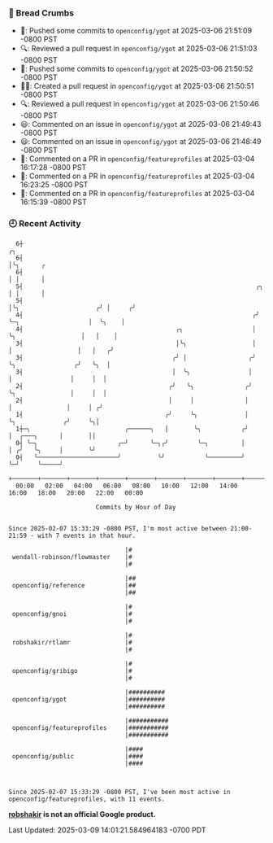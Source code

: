 ### 🍞 Bread Crumbs

 * 🚢: Pushed some commits to `openconfig/ygot` at 2025-03-06 21:51:09 -0800 PST
 * 🔍: Reviewed a pull request in  `openconfig/ygot` at 2025-03-06 21:51:03 -0800 PST
 * 🚢: Pushed some commits to `openconfig/ygot` at 2025-03-06 21:50:52 -0800 PST
 * ✍🏼: Created a pull request in `openconfig/ygot` at 2025-03-06 21:50:51 -0800 PST
 * 🔍: Reviewed a pull request in  `openconfig/ygot` at 2025-03-06 21:50:46 -0800 PST
 * 😃: Commented on an issue in `openconfig/ygot` at 2025-03-06 21:49:43 -0800 PST
 * 😃: Commented on an issue in `openconfig/ygot` at 2025-03-06 21:48:49 -0800 PST
 * 💬: Commented on a PR in  `openconfig/featureprofiles` at 2025-03-04 16:17:28 -0800 PST
 * 💬: Commented on a PR in  `openconfig/featureprofiles` at 2025-03-04 16:23:25 -0800 PST
 * 💬: Commented on a PR in  `openconfig/featureprofiles` at 2025-03-04 16:15:39 -0800 PST

### 🕘 Recent Activity
```
  6┼                                                                                         ╭╮
  6┤                                                                                         │╰╮      ╭
  6┤                                                                                         │ │      │
  5┤                                                                ╭╮                       │ │      │
  5┤                                                                │╰╮                     ╭╯ │     ╭╯
  4┤                                                               ╭╯ ╰─╮                   │  ╰╮    │
  4┤                                          ╭╮                   │    ╰╮                  │   │    │
  3┤                                          │╰╮                  │     │                  │   │   ╭╯
  3┤                                         ╭╯ │                 ╭╯     ╰╮                ╭╯   ╰╮  │
  3┤                                         │  ╰╮                │       │                │     │  │
  2┤                                        ╭╯   ╰╮              ╭╯       ╰╮               │     │  │
  2┤                                        │     │              │         │               │     │ ╭╯
  1┤                                       ╭╯     ╰╮             │         ╰╮             ╭╯     ╰╮│
  1┼─╮                          ╭──────╮   │       ╰╮           ╭╯          │  ╭───╮      │       ││
  0┤ ╰─╮                      ╭─╯      ╰─╮╭╯        ╰─╮         │           │ ╭╯   ╰╮     │       ╰╯
  0┤   ╰──────────────────────╯          ╰╯           ╰─────────╯           ╰─╯     ╰─────╯
    +───────+───────+───────+───────+───────+───────+───────+───────+───────+───────+───────+───────+────
  00:00   02:00   04:00   06:00   08:00   10:00   12:00   14:00   16:00   18:00   20:00   22:00   00:00   

						Commits by Hour of Day


Since 2025-02-07 15:33:29 -0800 PST, I'm most active between 21:00-21:59 - with 7 events in that hour.

```



```
                                |#
 wendall-robinson/flowmaster    |#
                                |#

                                |##
 openconfig/reference           |##
                                |##

                                |#
 openconfig/gnoi                |#
                                |#

                                |#
 robshakir/rtlamr               |#
                                |#

                                |#
 openconfig/gribigo             |#
                                |#

                                |##########
 openconfig/ygot                |##########
                                |##########

                                |###########
 openconfig/featureprofiles     |###########
                                |###########

                                |####
 openconfig/public              |####
                                |####



Since 2025-02-07 15:33:29 -0800 PST, I've been most active in openconfig/featureprofiles, with 11 events.

```
**[robshakir](mailto:robjs@google.com) is not an official Google product.**  


Last Updated: 2025-03-09 14:01:21.584964183 -0700 PDT
